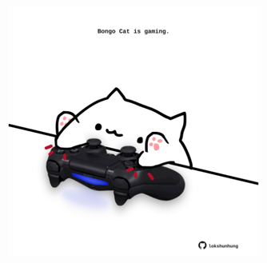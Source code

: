 <!-- built at 03/04/2021, 03:13:41 UTC -->
<p align="center">
  <img width="500" height="500" src="./ReadmeImage.svg">
</p>
